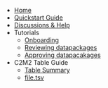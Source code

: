 - [Home](./wiki)
- [Quickstart Guide](./Quickstart)
- [Discussions & Help](https://github.com/nih-cfde/published-documentation/discussions)
- Tutorials
  - [Onboarding](./Onboarding-to-the-CFDE-Portal-Submission-System)
  - [Reviewing datapackages](./How-to-review-a-datapackage)
  - [Approving datapacakages](./How-to-approve-your-datapackage)
- C2M2 Table Guide
  - [Table Summary](./C2M2-Table-Summary)
  - [file.tsv](./TableInfo:-file.tsv)